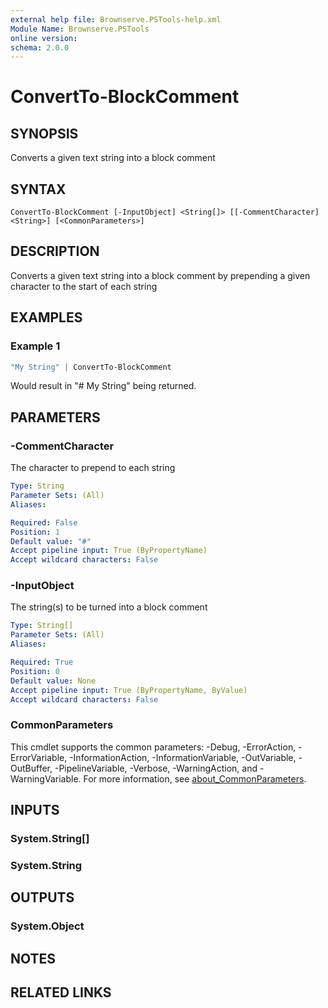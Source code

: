 ```yaml
---
external help file: Brownserve.PSTools-help.xml
Module Name: Brownserve.PSTools
online version:
schema: 2.0.0
---
```


# ConvertTo-BlockComment

## SYNOPSIS
Converts a given text string into a block comment

## SYNTAX

```
ConvertTo-BlockComment [-InputObject] <String[]> [[-CommentCharacter] <String>] [<CommonParameters>]
```

## DESCRIPTION
Converts a given text string into a block comment by prepending a given character to the start of each string

## EXAMPLES

### Example 1
```powershell
"My String" | ConvertTo-BlockComment
```

Would result in "# My String" being returned.

## PARAMETERS

### -CommentCharacter
The character to prepend to each string

```yaml
Type: String
Parameter Sets: (All)
Aliases:

Required: False
Position: 1
Default value: "#"
Accept pipeline input: True (ByPropertyName)
Accept wildcard characters: False
```

### -InputObject
The string(s) to be turned into a block comment

```yaml
Type: String[]
Parameter Sets: (All)
Aliases:

Required: True
Position: 0
Default value: None
Accept pipeline input: True (ByPropertyName, ByValue)
Accept wildcard characters: False
```

### CommonParameters
This cmdlet supports the common parameters: -Debug, -ErrorAction, -ErrorVariable, -InformationAction, -InformationVariable, -OutVariable, -OutBuffer, -PipelineVariable, -Verbose, -WarningAction, and -WarningVariable. For more information, see [about_CommonParameters](http://go.microsoft.com/fwlink/?LinkID=113216).

## INPUTS

### System.String[]
### System.String
## OUTPUTS

### System.Object
## NOTES

## RELATED LINKS
